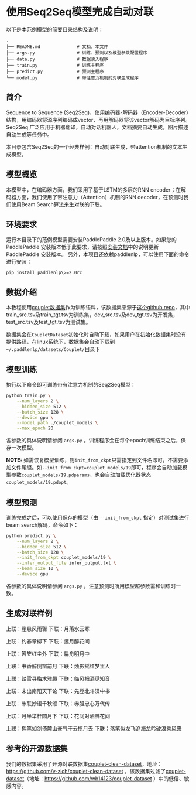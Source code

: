 # 使用Seq2Seq模型完成自动对联

以下是本范例模型的简要目录结构及说明：

```
.
├── README.md              # 文档，本文件
├── args.py                # 训练、预测以及模型参数配置程序
├── data.py                # 数据读入程序
├── train.py               # 训练主程序
├── predict.py             # 预测主程序
└── model.py               # 带注意力机制的对联生成程序
```

## 简介

Sequence to Sequence (Seq2Seq)，使用编码器-解码器（Encoder-Decoder）结构，用编码器将源序列编码成vector，再用解码器将该vector解码为目标序列。Seq2Seq 广泛应用于机器翻译，自动对话机器人，文档摘要自动生成，图片描述自动生成等任务中。

本目录包含Seq2Seq的一个经典样例：自动对联生成，带attention机制的文本生成模型。


## 模型概览

本模型中，在编码器方面，我们采用了基于LSTM的多层的RNN encoder；在解码器方面，我们使用了带注意力（Attention）机制的RNN decoder，在预测时我们使用Beam Search算法来生对联的下联。

## 环境要求
运行本目录下的范例模型需要安装PaddlePaddle 2.0及以上版本。如果您的 PaddlePaddle 安装版本低于此要求，请按照[安装文档](https://www.paddlepaddle.org.cn/#quick-start)中的说明更新 PaddlePaddle 安装版本。
另外，本项目还依赖paddlenlp，可以使用下面的命令进行安装：

```shell
pip install paddlenlp\>=2.0rc
```

## 数据介绍

本教程使用[couplet数据集](https://paddlenlp.bj.bcebos.com/datasets/couplet.tar.gz)作为训练语料，该数据集来源于[这个github repo](https://github.com/v-zich/couplet-clean-dataset)，其中train_src.tsv及train_tgt.tsv为训练集，dev_src.tsv及dev_tgt.tsv为开发集，test_src.tsv及test_tgt.tsv为测试集。

数据集会在`CoupletDataset`初始化时自动下载，如果用户在初始化数据集时没有提供路径，在linux系统下，数据集会自动下载到`~/.paddlenlp/datasets/Couplet/`目录下


## 模型训练

执行以下命令即可训练带有注意力机制的Seq2Seq模型：

```sh
python train.py \
    --num_layers 2 \
    --hidden_size 512 \
    --batch_size 128 \
    --device gpu \
    --model_path ./couplet_models \
    --max_epoch 20

```

各参数的具体说明请参阅 `args.py` 。训练程序会在每个epoch训练结束之后，保存一次模型。

**NOTE:** 如需恢复模型训练，则`init_from_ckpt`只需指定到文件名即可，不需要添加文件尾缀。如`--init_from_ckpt=couplet_models/19`即可，程序会自动加载模型参数`couplet_models/19.pdparams`，也会自动加载优化器状态`couplet_models/19.pdopt`。

## 模型预测

训练完成之后，可以使用保存的模型（由 `--init_from_ckpt` 指定）对测试集进行beam search解码，命令如下：

```sh
python predict.py \
    --num_layers 2 \
    --hidden_size 512 \
    --batch_size 128 \
    --init_from_ckpt couplet_models/19 \
    --infer_output_file infer_output.txt \
    --beam_size 10 \
    --device gpu

```

各参数的具体说明请参阅 `args.py` ，注意预测时所用模型超参数需和训练时一致。

## 生成对联样例

上联：崖悬风雨骤                下联：月落水云寒

上联：约春章柳下                下联：邀月醉花间

上联：箬笠红尘外                下联：扁舟明月中

上联：书香醉倒窗前月        下联：烛影摇红梦里人

上联：踏雪寻梅求雅趣        下联：临风把酒觅知音

上联：未出南阳天下论        下联：先登北斗汉中书

上联：朱联妙语千秋颂        下联：赤胆忠心万代传

上联：月半举杯圆月下        下联：花间对酒醉花间

上联：挥笔如剑倚麓山豪气干云揽月去       下联：落笔似龙飞沧海龙吟破浪乘风来

## 参考的开源数据集

我们的数据集采用了开源对联数据集[couplet-clean-dataset](https://github.com/v-zich/couplet-clean-dataset)，地址：https://github.com/v-zich/couplet-clean-dataset ，该数据集过滤了[couplet-dataset](https://github.com/wb14123/couplet-dataset)（地址：https://github.com/wb14123/couplet-dataset ）中的低俗、敏感内容。
